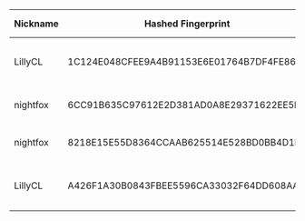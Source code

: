 | Nickname |  Hashed Fingerprint	| Or Addresses | Contact | Running | Flags | Last Seen | First Seen | Last Restarted | Advertised Bandwidth | Platform | Version | Version Status | Recommended Version | Verified hostnames | Exit policy |
|---|---|---|---|---|---|---|---|---|---|---|---|---|---|---|---|
|LillyCL | 1C124E048CFEE9A4B91153E6E01764B7DF4FE86F | ["159.112.141.27:9001","[2603:c025:c005:3612::420]:9001"] | nashepro [at] proton [dot] me | true | Running, V2Dir, Valid | 2025-08-11 02:00:00 | 2025-08-11 00:00:00 | 2025-08-10 23:24:27 | 0 | Tor 0.4.8.17 on FreeBSD | 0.4.8.17 | recommended | true | N/A | ["reject *:*"]|
|nightfox | 6CC91B635C97612E2D381AD0A8E29371622EE5BD | ["147.135.252.125:7000","[2001:41d0:303:2b7d::1]:7000"] | tor-relay@chiko1337.dev | true | Running, V2Dir, Valid | 2025-08-11 02:00:00 | 2025-08-11 02:00:00 | 2025-08-11 01:23:39 | 0 | Tor 0.4.8.14 on Linux | 0.4.8.14 | recommended | true | ["gg.chiko1337.dev"] | ["reject *:*"]|
|nightfox | 8218E15E55D8364CCAAB625514E528BD0BB4D1EF | ["147.135.252.125:7000","[2001:41d0:303:2b7d::1]:7000"] | tor-relay@chiko1337.dev | true | Running, V2Dir, Valid | 2025-08-11 02:00:00 | 2025-08-11 02:00:00 | 2025-08-11 01:30:47 | 0 | Tor 0.4.8.14 on Linux | 0.4.8.14 | recommended | true | ["gg.chiko1337.dev"] | ["reject *:*"]|
|LillyCL | A426F1A30B0843FBEE5596CA33032F64DD608AA8 | ["159.112.138.99:9001","[2603:c025:c005:3612::69]:9001"] | nashepro [at] proton [dot] me | true | Running, V2Dir, Valid | 2025-08-11 02:00:00 | 2025-08-11 01:00:00 | 2025-08-10 23:22:59 | 0 | Tor 0.4.8.17 on FreeBSD | 0.4.8.17 | recommended | true | N/A | ["reject *:*"]|
